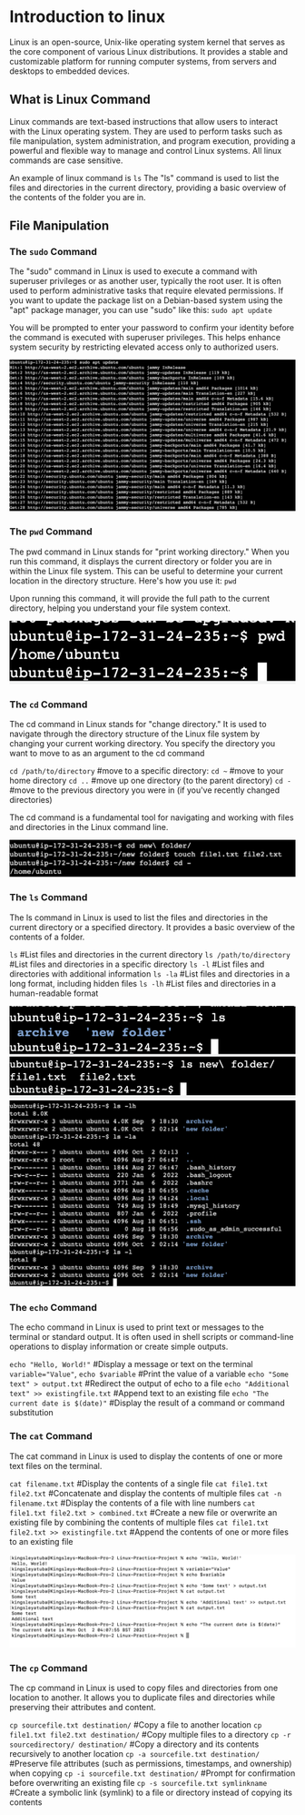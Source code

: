 # Introduction to linux
Linux is an open-source, Unix-like operating system kernel that serves as the core component of various Linux distributions. It provides a stable and customizable platform for running computer systems, from servers and desktops to embedded devices.

## What is Linux Command
Linux commands are text-based instructions that allow users to interact with the Linux operating system. They are used to perform tasks such as file manipulation, system administration, and program execution, providing a powerful and flexible way to manage and control Linux systems. All linux commands are case sensitive.

An example of linux command is `ls`
The "ls" command is used to list the files and directories in the current directory, providing a basic overview of the contents of the folder you are in.

## File Manipulation
### The `sudo` Command
The "sudo" command in Linux is used to execute a command with superuser privileges or as another user, typically the root user. It is often used to perform administrative tasks that require elevated permissions. If you want to update the package list on a Debian-based system using the "apt" package manager, you can use "sudo" like this: `sudo apt update`

You will be prompted to enter your password to confirm your identity before the command is executed with superuser privileges. This helps enhance system security by restricting elevated access only to authorized users.

![sudo Command](./Img/1.png)

### The `pwd` Command
The pwd command in Linux stands for "print working directory." When you run this command, it displays the current directory or folder you are in within the Linux file system. This can be useful to determine your current location in the directory structure. Here's how you use it: `pwd`

Upon running this command, it will provide the full path to the current directory, helping you understand your file system context.

![pwd Command](./Img/2.png)

### The `cd` Command
The cd command in Linux stands for "change directory." It is used to navigate through the directory structure of the Linux file system by changing your current working directory. You specify the directory you want to move to as an argument to the cd command

`cd /path/to/directory`       #move to a specific directory:
`cd ~`                        #move to your home directory
`cd ..`                       #move up one directory (to the parent directory)
`cd - `                       #move to the previous directory you were in (if you've recently changed directories)

The cd command is a fundamental tool for navigating and working with files and directories in the Linux command line. 

![pwd Command](./Img/3.png)

### The `ls` Command 
The ls command in Linux is used to list the files and directories in the current directory or a specified directory. It provides a basic overview of the contents of a folder.

`ls`                          #List files and directories in the current directory
`ls /path/to/directory`       #List files and directories in a specific directory
`ls -l`                       #List files and directories with additional information
`ls -la`                      #List files and directories in a long format, including hidden files
`ls -lh`                      #List files and directories in a human-readable format

![pwd Command](./Img/4.png)
![pwd Command](./Img/5.png)
![pwd Command](./Img/6.png)

### The `echo` Command

The echo command in Linux is used to print text or messages to the terminal or standard output. It is often used in shell scripts or command-line operations to display information or create simple outputs.

`echo "Hello, World!"`                                  #Display a message or text on the terminal
`variable="Value"`, `echo $variable`                    #Print the value of a variable
`echo "Some text" > output.txt`                         #Redirect the output of echo to a file
`echo "Additional text" >> existingfile.txt`            #Append text to an existing file
`echo "The current date is $(date)"`                    #Display the result of a command or command substitution


### The `cat` Command
The cat command in Linux is used to display the contents of one or more text files on the terminal. 

`cat filename.txt`                              #Display the contents of a single file
`cat file1.txt file2.txt`                       #Concatenate and display the contents of multiple files
`cat -n filename.txt`                           #Display the contents of a file with line numbers
`cat file1.txt file2.txt > combined.txt`        #Create a new file or overwrite an existing file by combining the contents of multiple files
`cat file1.txt file2.txt >> existingfile.txt`   #Append the contents of one or more files to an existing file

![pwd Command](./Img/7.png)

### The `cp` Command
The cp command in Linux is used to copy files and directories from one location to another. It allows you to duplicate files and directories while preserving their attributes and content.

`cp sourcefile.txt destination/`            #Copy a file to another location
`cp file1.txt file2.txt destination/`       #Copy multiple files to a directory
`cp -r sourcedirectory/ destination/`       #Copy a directory and its contents recursively to another location
`cp -a sourcefile.txt destination/`         #Preserve file attributes (such as permissions, timestamps, and ownership) when copying
`cp -i sourcefile.txt destination/`         #Prompt for confirmation before overwriting an existing file
`cp -s sourcefile.txt symlinkname`          #Create a symbolic link (symlink) to a file or directory instead of copying its contents
